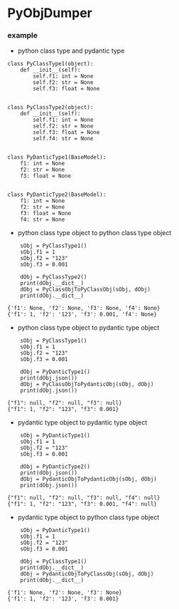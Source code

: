 # PyObjDumper


### example

* python class type and pydantic type

```
class PyClassType1(object):
    def __init__(self):
        self.f1: int = None
        self.f2: str = None
        self.f3: float = None


class PyClassType2(object):
    def __init__(self):
        self.f1: int = None
        self.f2: str = None
        self.f3: float = None
        self.f4: str = None


class PyDanticType1(BaseModel):
    f1: int = None
    f2: str = None
    f3: float = None


class PyDanticType2(BaseModel):
    f1: int = None
    f2: str = None
    f3: float = None
    f4: str = None
```


* python class type object to python class type object

```
    sObj = PyClassType1()
    sObj.f1 = 1
    sObj.f2 = "123"
    sObj.f3 = 0.001
    
    dObj = PyClassType2()
    print(dObj.__dict__)
    dObj = PyClassObjToPyClassObj(sObj, dObj)
    print(dObj.__dict__)
```

```
{'f1': None, 'f2': None, 'f3': None, 'f4': None}
{'f1': 1, 'f2': '123', 'f3': 0.001, 'f4': None}
```

* python class type object to pydantic type object

```
    sObj = PyClassType1()
    sObj.f1 = 1
    sObj.f2 = "123"
    sObj.f3 = 0.001

    dObj = PyDanticType1()
    print(dObj.json())
    dObj = PyClassObjToPydanticObj(sObj, dObj)
    print(dObj.json())
```

```
{"f1": null, "f2": null, "f3": null}
{"f1": 1, "f2": "123", "f3": 0.001}
```

* pydantic type object to pydantic type object

```
    sObj = PyDanticType1()
    sObj.f1 = 1
    sObj.f2 = "123"
    sObj.f3 = 0.001

    dObj = PyDanticType2()
    print(dObj.json())
    dObj = PydanticObjToPydanticObj(sObj, dObj)
    print(dObj.json())
```

```
{"f1": null, "f2": null, "f3": null, "f4": null}
{"f1": 1, "f2": "123", "f3": 0.001, "f4": null}
```

* pydantic type object to python class type object

```
    sObj = PyDanticType1()
    sObj.f1 = 1
    sObj.f2 = "123"
    sObj.f3 = 0.001
    
    dObj = PyClassType1()
    print(dObj.__dict__)
    dObj = PydanticObjToPyClassObj(sObj, dObj)
    print(dObj.__dict__)
```

```
{'f1': None, 'f2': None, 'f3': None}
{'f1': 1, 'f2': '123', 'f3': 0.001}
```
